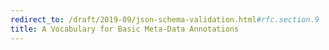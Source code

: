 ```yaml
---
redirect_to: /draft/2019-09/json-schema-validation.html#rfc.section.9
title: A Vocabulary for Basic Meta-Data Annotations
---
```

